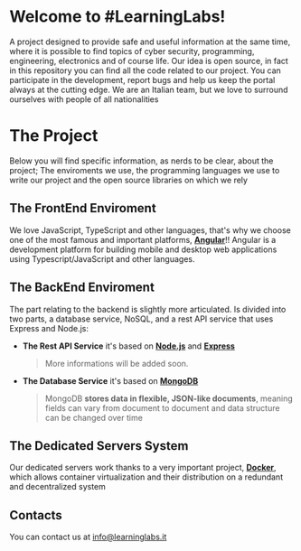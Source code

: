 # Welcome to #LearningLabs!

A project designed to provide safe and useful information at the same time, where it is possible to find topics of cyber security, programming, engineering, electronics and of course life. Our idea is open source, in fact in this repository you can find all the code related to our project.
You can participate in the development, report bugs and help us keep the portal always at the cutting edge. We are an Italian team, but we love to surround ourselves with people of all nationalities


# The Project

Below you will find specific information, as nerds to be clear, about the project;
 The enviroments we use, the programming languages we use to write our project and the open source libraries on which we rely

## The FrontEnd Enviroment

We love JavaScript, TypeScript and other languages, that's why we choose one of the most famous and important platforms, **[Angular](https://github.com/angular/angular)**!!
Angular is a development platform for building mobile and desktop web applications using Typescript/JavaScript and other languages.


## The BackEnd Enviroment


The part relating to the backend is slightly more articulated. Is divided into two parts, a database service, NoSQL, and a rest API service that uses Express and Node.js:

- **The Rest API Service** it's based on [**Node.js**](https://github.com/nodejs/node) and **[Express](https://github.com/expressjs/express)**
	> More informations will be added soon.

- **The Database Service** it's based on **[MongoDB](https://github.com/mongodb/mongo)**
	> MongoDB **stores data in flexible, JSON-like documents**, meaning fields can vary from document to document and data structure can be changed over time

## The Dedicated Servers System

Our dedicated servers work thanks to a very important project, **[Docker](https://www.docker.com/)**, which allows container virtualization and their distribution on a redundant and decentralized system

## Contacts

You can contact us at info@learninglabs.it



